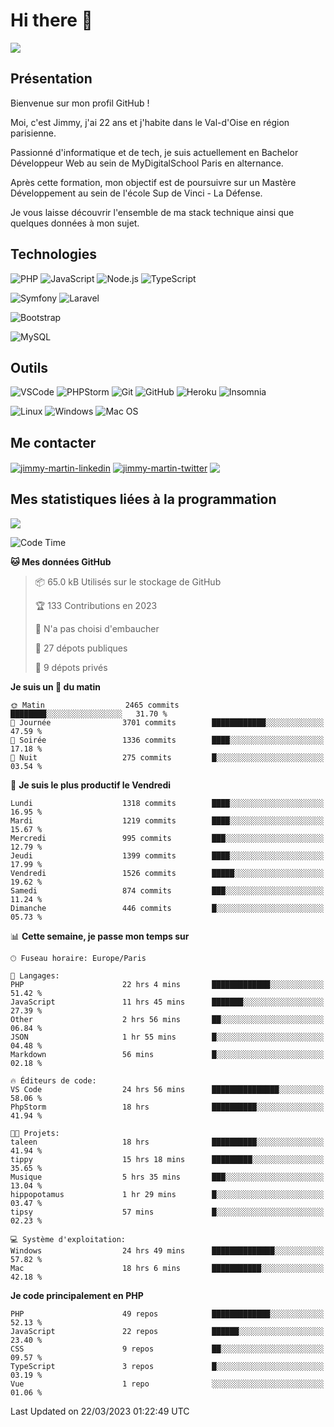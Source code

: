 # Hi there 👋

![](https://komarev.com/ghpvc/?username=jimmy-martin&color=1a1b27)

<!--
**jimmy-martin/jimmy-martin** is a ✨ _special_ ✨ repository because its `README.md` (this file) appears on your GitHub profile.

Here are some ideas to get you started:

- 🔭 I’m currently working on ...
- 🌱 I’m currently learning ...
- 👯 I’m looking to collaborate on ...
- 🤔 I’m looking for help with ...
- 💬 Ask me about ...
- 📫 How to reach me: ...
- 😄 Pronouns: ...
- ⚡ Fun fact: ...
-->

## Présentation

Bienvenue sur mon profil GitHub !

Moi, c'est Jimmy, j'ai 22 ans et j'habite dans le Val-d'Oise en région parisienne.

Passionné d'informatique et de tech, je suis actuellement en Bachelor Développeur Web au sein de MyDigitalSchool Paris en alternance.

Après cette formation, mon objectif est de poursuivre sur un Mastère Développement au sein de l'école Sup de Vinci - La Défense.

Je vous laisse découvrir l'ensemble de ma stack technique ainsi que quelques données à mon sujet.

## Technologies

<div>

![PHP](https://img.shields.io/badge/PHP-777BB4?style=for-the-badge&logo=php&logoColor=white) ![JavaScript](https://img.shields.io/badge/JavaScript-F7DF1E?style=for-the-badge&logo=javascript&logoColor=black) ![Node.js](https://img.shields.io/badge/Node.js-43853D?style=for-the-badge&logo=node.js&logoColor=white) ![TypeScript](https://img.shields.io/badge/TypeScript-007ACC?style=for-the-badge&logo=typescript&logoColor=white)

</div>
<div>

![Symfony](https://img.shields.io/badge/Symfony-092E20?style=for-the-badge&logo=symfony&logoColor=white) ![Laravel](https://img.shields.io/badge/Laravel-FF2D20?style=for-the-badge&logo=laravel&logoColor=white)

</div>
<div>

![Bootstrap](https://img.shields.io/badge/Bootstrap-563D7C?style=for-the-badge&logo=bootstrap&logoColor=white)

</div>
<div>

![MySQL](https://img.shields.io/badge/MySQL-4479A1?style=for-the-badge&logo=mysql&logoColor=white)

</div>

## Outils

![VSCode](https://img.shields.io/badge/VSCode-007ACC?style=for-the-badge&logo=visual-studio-code&logoColor=white)
![PHPStorm](http://img.shields.io/badge/-PHPStorm-181717?style=for-the-badge&logo=phpstorm&logoColor=white)
![Git](https://img.shields.io/badge/Git-E44C30?style=for-the-badge&logo=git&logoColor=white)
![GitHub](https://img.shields.io/badge/GitHub-100000?style=for-the-badge&logo=github&logoColor=white)
![Heroku](https://img.shields.io/badge/Heroku-6762a6?style=for-the-badge&logo=heroku&logoColor=white)
![Insomnia](https://img.shields.io/badge/Insomnia-5600cd?style=for-the-badge&logo=insomnia&logoColor=white)

![Linux](https://img.shields.io/badge/Linux-FCC624?style=for-the-badge&logo=linux&logoColor=white)
![Windows](https://img.shields.io/badge/Windows-0078D6?style=for-the-badge&logo=windows&logoColor=white)
![Mac OS](https://img.shields.io/badge/mac%20os-000000?style=for-the-badge&logo=apple&logoColor=white)

## Me contacter

<p>
<a href="https://www.linkedin.com/in/jimmy-martin-dev/" target="blank"><img align="center" src="https://img.shields.io/badge/-LinkedIn-0077B5?style=for-the-badge&logo=Linkedin&logoColor=white&link=https://www.linkedin.com/in/jimmy-martin-dev/" alt="jimmy-martin-linkedin"/></a>
<a href="https://twitter.com/jimmydev_" target="blank"><img align="center" src="https://img.shields.io/badge/-Twitter-1DA1F2?style=for-the-badge&logo=Twitter&logoColor=white&link=https://twitter.com/jimmydev_" alt="jimmy-martin-twitter"/></a>
 <a href="mailto:jimmy.martin952@gmail.com" target="blank"><img align="center" src="https://img.shields.io/badge/gmail-D14836?style=for-the-badge&logo=gmail&logoColor=white" /></a>
</p>

## Mes statistiques liées à la programmation

<a href="https://github-readme-stats.vercel.app/api/top-langs/?username=jimmy-martin&layout=compact">
  <img align="center" src="https://github-readme-stats.vercel.app/api/top-langs/?username=jimmy-martin&layout=compact"/>
</a>



<!--START_SECTION:waka-->
![Code Time](http://img.shields.io/badge/Code%20Time-1%2C658%20hrs%2018%20mins-blue)

**🐱 Mes données GitHub** 

> 📦 65.0 kB Utilisés sur le stockage de GitHub 
 > 
> 🏆 133 Contributions en 2023
 > 
> 🚫 N'a pas choisi d'embaucher
 > 
> 📜 27 dépots publiques 
 > 
> 🔑 9 dépots privés 
 > 
**Je suis un 🐤 du matin** 

```text
🌞 Matin                  2465 commits        ████████░░░░░░░░░░░░░░░░░   31.70 % 
🌆 Journée                3701 commits        ████████████░░░░░░░░░░░░░   47.59 % 
🌃 Soirée                 1336 commits        ████░░░░░░░░░░░░░░░░░░░░░   17.18 % 
🌙 Nuit                   275 commits         █░░░░░░░░░░░░░░░░░░░░░░░░   03.54 % 
```
📅 **Je suis le plus productif le Vendredi** 

```text
Lundi                    1318 commits        ████░░░░░░░░░░░░░░░░░░░░░   16.95 % 
Mardi                    1219 commits        ████░░░░░░░░░░░░░░░░░░░░░   15.67 % 
Mercredi                 995 commits         ███░░░░░░░░░░░░░░░░░░░░░░   12.79 % 
Jeudi                    1399 commits        ████░░░░░░░░░░░░░░░░░░░░░   17.99 % 
Vendredi                 1526 commits        █████░░░░░░░░░░░░░░░░░░░░   19.62 % 
Samedi                   874 commits         ███░░░░░░░░░░░░░░░░░░░░░░   11.24 % 
Dimanche                 446 commits         █░░░░░░░░░░░░░░░░░░░░░░░░   05.73 % 
```


📊 **Cette semaine, je passe mon temps sur** 

```text
🕑︎ Fuseau horaire: Europe/Paris

💬 Langages: 
PHP                      22 hrs 4 mins       █████████████░░░░░░░░░░░░   51.42 % 
JavaScript               11 hrs 45 mins      ███████░░░░░░░░░░░░░░░░░░   27.39 % 
Other                    2 hrs 56 mins       ██░░░░░░░░░░░░░░░░░░░░░░░   06.84 % 
JSON                     1 hr 55 mins        █░░░░░░░░░░░░░░░░░░░░░░░░   04.48 % 
Markdown                 56 mins             █░░░░░░░░░░░░░░░░░░░░░░░░   02.18 % 

🔥 Éditeurs de code: 
VS Code                  24 hrs 56 mins      ███████████████░░░░░░░░░░   58.06 % 
PhpStorm                 18 hrs              ██████████░░░░░░░░░░░░░░░   41.94 % 

🐱‍💻 Projets: 
taleen                   18 hrs              ██████████░░░░░░░░░░░░░░░   41.94 % 
tippy                    15 hrs 18 mins      █████████░░░░░░░░░░░░░░░░   35.65 % 
Musique                  5 hrs 35 mins       ███░░░░░░░░░░░░░░░░░░░░░░   13.04 % 
hippopotamus             1 hr 29 mins        █░░░░░░░░░░░░░░░░░░░░░░░░   03.47 % 
tipsy                    57 mins             █░░░░░░░░░░░░░░░░░░░░░░░░   02.23 % 

💻 Système d'exploitation: 
Windows                  24 hrs 49 mins      ██████████████░░░░░░░░░░░   57.82 % 
Mac                      18 hrs 6 mins       ███████████░░░░░░░░░░░░░░   42.18 % 
```

**Je code principalement en PHP** 

```text
PHP                      49 repos            █████████████░░░░░░░░░░░░   52.13 % 
JavaScript               22 repos            ██████░░░░░░░░░░░░░░░░░░░   23.40 % 
CSS                      9 repos             ██░░░░░░░░░░░░░░░░░░░░░░░   09.57 % 
TypeScript               3 repos             █░░░░░░░░░░░░░░░░░░░░░░░░   03.19 % 
Vue                      1 repo              ░░░░░░░░░░░░░░░░░░░░░░░░░   01.06 % 
```




 Last Updated on 22/03/2023 01:22:49 UTC
<!--END_SECTION:waka-->


